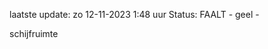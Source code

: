 laatste update: 
zo 12-11-2023  1:48   uur 
Status: FAALT - geel - 
<div class="service Y">schijfruimte</div>